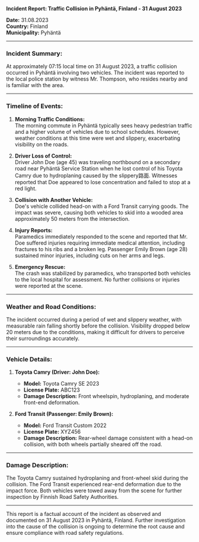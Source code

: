 

**Incident Report: Traffic Collision in Pyhäntä, Finland - 31 August 2023**

**Date:** 31.08.2023  
**Country:** Finland  
**Municipality:** Pyhäntä  

---

### Incident Summary:

At approximately 07:15 local time on 31 August 2023, a traffic collision occurred in Pyhäntä involving two vehicles. The incident was reported to the local police station by witness Mr. Thompson, who resides nearby and is familiar with the area.

---

### Timeline of Events:

1. **Morning Traffic Conditions:**  
   The morning commute in Pyhäntä typically sees heavy pedestrian traffic and a higher volume of vehicles due to school schedules. However, weather conditions at this time were wet and slippery, exacerbating visibility on the roads.

2. **Driver Loss of Control:**  
   Driver John Doe (age 45) was traveling northbound on a secondary road near Pyhäntä Service Station when he lost control of his Toyota Camry due to hydroplaning caused by the slippery路面. Witnesses reported that Doe appeared to lose concentration and failed to stop at a red light.

3. **Collision with Another Vehicle:**  
   Doe's vehicle collided head-on with a Ford Transit carrying goods. The impact was severe, causing both vehicles to skid into a wooded area approximately 50 meters from the intersection.

4. **Injury Reports:**  
   Paramedics immediately responded to the scene and reported that Mr. Doe suffered injuries requiring immediate medical attention, including fractures to his ribs and a broken leg. Passenger Emily Brown (age 28) sustained minor injuries, including cuts on her arms and legs.

5. **Emergency Rescue:**  
   The crash was stabilized by paramedics, who transported both vehicles to the local hospital for assessment. No further collisions or injuries were reported at the scene.

---

### Weather and Road Conditions:

The incident occurred during a period of wet and slippery weather, with measurable rain falling shortly before the collision. Visibility dropped below 20 meters due to the conditions, making it difficult for drivers to perceive their surroundings accurately.

---

### Vehicle Details:

1. **Toyota Camry (Driver: John Doe):**  
   - **Model:** Toyota Camry SE 2023  
   - **License Plate:** ABC123  
   - **Damage Description:** Front wheelspin, hydroplaning, and moderate front-end deformation.

2. **Ford Transit (Passenger: Emily Brown):**  
   - **Model:** Ford Transit Custom 2022  
   - **License Plate:** XYZ456  
   - **Damage Description:** Rear-wheel damage consistent with a head-on collision, with both wheels partially sheared off the road.

---

### Damage Description:

The Toyota Camry sustained hydroplaning and front-wheel skid during the collision. The Ford Transit experienced rear-end deformation due to the impact force. Both vehicles were towed away from the scene for further inspection by Finnish Road Safety Authorities.

---

This report is a factual account of the incident as observed and documented on 31 August 2023 in Pyhäntä, Finland. Further investigation into the cause of the collision is ongoing to determine the root cause and ensure compliance with road safety regulations.